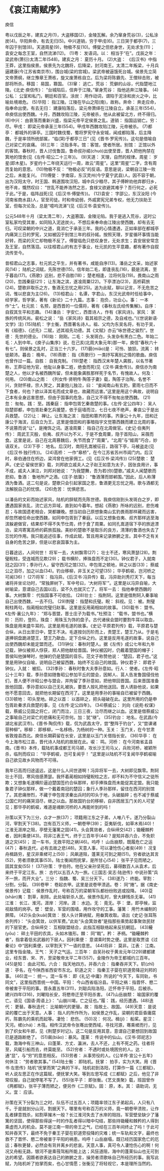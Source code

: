 <link href="../../css/style.css" rel="stylesheet" type="text/css" />

# 《哀江南赋序》

<span class="r">庾信

<div class="p">

粤以戊辰之年，建亥之月(1)，大盗移国(2)，金陵瓦解。余乃窜身荒谷(3)，公私涂炭(4)。华阳奔命，有去无归(5)。中兴道销，穷于甲戌(6)。三日哭于都亭(7)，三年囚于别馆(8)。天道周星(9)，物极不反(10)。傅燮之但悲身世，无处求生(11)； 袁安之每念王室，自然流涕(12)。
<span class="comment">
(1)粤： 发语词。以： 相当于“在”。戊辰之年： 梁武帝(萧衍)太清二年(548)。建亥之月： 夏历十月。
(2)大盗： 《后汉书》中指王莽，这里指侯景。侯景先为北魏将，后降梁，封河南王。太清二年叛梁，十月兵逼建康(今江苏省南京市)，围台城(梁的宫城)。梁武帝被逼饿死台城。侯景先立简文帝萧纲，继立豫章王萧栋，旋又废萧栋自立。后为梁将陈霸先、王僧辩击败，被部将所杀。移国： 易国，篡国。
(3)窜： 逃亡。荒谷： 荒僻的山谷，代指楚地江陵。《北史·庾信传》： “台城陷后，信奔于江陵。”窜身荒谷： 指他逃奔江陵事。
(4)公私： 公室和私门，朝廷和百官。涂炭： 用作动词，谓陷于泥涂和炭火之中，比喻处境艰危。
(5)华阳： 指江陵。江陵在华山之阳(南)，故称。奔命： 奔走应命，指奉命出使。有去无归： 建康陷落后，梁元帝萧绎在江陵自立。承圣三年(554)，命庾信出使西魏。十月，西魏攻陷江陵，元帝被杀，他从此被留北方，终不得归。
(6)中兴： 由衰落而重新兴盛，指梁元帝平定侯景之乱。道销： 指国运销亡。穷： 尽。甲戌： 即梁元帝承圣三年(554)。甲戌年西魏攻陷江陵，元帝被杀。
(7)都亭： 都城外的驿亭。三国时魏伐蜀，蜀将罗宪守永安城，闻成都陷落，后主降魏，于是率领所统部属，“临(哭)于都亭三日” (见《晋书·罗宪传》)。这句是借喻自己对梁亡的哀痛。
(8)三年： 泛指多年。馆：客馆，使者所居。别馆： 正馆以外的客馆。春秋时，晋人讨伐鲁国，鲁命叔孙婼(chuò)出使至晋，晋人把他拘禁在箕地的馆舍(见《左传·昭公二十三年》)。
(9)天道： 天理，自然的规律。周星： 岁星(即木星)。岁星约十二年绕天运行一周，故云“周星”。这里“周星”二字，含有周而复始的意思。
(10)物极不反： “物极必反”的反语。意思是说，梁朝自江陵一败之后，未能复兴。
(11)傅燮： 字南容，东汉灵州(今宁夏宁武县)人。因不容于朝，出为汉阳太守。时王国、韩遂围攻汉阳，城中兵少粮尽，其子傅幹劝他弃郡归乡，他不肯，慨然叹曰： “世乱不能养浩然之志，食禄又欲避其难乎？吾行何之，必死于此。”于是，临阵战死(见《后汉书·傅燮传》)。
(12)袁安： 字邵公，东汉汝阳 (今河南省商水县)人，官至司徒。时和帝幼弱，外戚窦宪兄弟专权，他无力扶助王室，但每次论及，总是“噫呜流涕”(见《后汉书·袁安传》)。
</span>

<div class="translation">

公元548年十月（梁太清二年），大盗篡国，金陵沦陷。我于是逃入荒谷，这时公室私家均受其害，如同陷入泥途炭火。不想后来奉命由江陵出使西魏，却有去无归。可叹梁朝的中兴之道，竟消亡于承圣三年。我的心情遭遇，正如率部在都城亭内痛哭三日的罗宪，又如被囚于别馆三年的叔孙婼。按照天理，岁星循环事情当能好转，而梁的灭亡却物极不反了。傅燮临危只悲叹身世，无处求生；袁安居安常念及王室，自然落泪。以往桓君山的有志于事业，杜元凯的生平意趣，都有著作自叙流传至今。

</div>

昔桓君山之志事，杜元凯之平生，并有著书，咸能自序(13)。潘岳之文采，始述家风(14)； 陆机之词赋，先陈世德(15)。信年始二毛，即逢丧乱(16)，藐是流离，至于暮齿(17)。《燕歌》远别，悲不自胜(18)； 楚老相逢，泣将何及(19)。畏南山之雨(20)，忽践秦庭(21)； 让东海之滨，遂飡周粟(22)。下亭漂泊(23)，高桥羁旅(24)。楚歌非取乐之方，鲁酒无忘忧之用(25)。追为此赋，聊以记言，不无危苦之词，惟以悲哀为主(26)。
<span class="comment">
(13)桓君山： 名谭，字君山，东汉光武帝时任给事中，经学家，哲学家，著有《新论》二十九篇。志事： 抱负，功业心。事： 一本作“士”。杜元凯： 名预，是西晋的一位儒将，著有《春秋左氏经传集解》。自序：自叙其生平和志趣。
(14)潘岳： 字安仁，西晋诗人，作有《家风诗》。家风： 家族的传统风尚。裴松之说： “岳《家风诗》载其祖宗之德，及自戒也。”(《世说新语·文学》注)
(15)陆机： 字士衡，西晋著名诗人。祖、父均为东吴名将，有功于吴，有《祖德》、《述先》二赋，述其祖先功德。其《文赋》亦云“咏世德之骏烈”。世德： 先世的德业。
(16)始： 刚刚。二毛： 头发斑白，头发杂有黑白二色。年始二毛：人到中年。《庾子山集序》说，在己亥(北周大象元年)那一年，庾信“春秋六十有七”。则侯景之乱时，正当三十六岁。
(17)藐(miǎo)是： 可怜、狼狈。流离： 转徙颠沛。暮齿： 晚年。
(18)燕歌： 指《燕歌行》一类抒写离别之情的歌曲。庾信也曾作过一篇。自胜： 自我克制。
(19)楚老： 指西汉末年楚人龚胜，以名节著称，王莽征他为官，他耻以身事二姓，绝食而死(见《汉书·龚舍传》)。庾信亦为南楚之人，他以才名被西魏所留，但未能象龚胜那样死于名节，有愧故人。何及： 何用。
(20)南山之雨： 《列女传·贤明传·陶答子妻》载，陶答子治陶，名誉不兴，贪财怀禄，宗人贺之，其妻抱儿独泣，曰： “妾闻南山有玄豹，雾雨七日而不下食者，何也？欲以泽其毛而成文章也，故藏而远害。”这里是用这个典故，说明自己本有全身远害思想，但由于国事的危急，自己又不得不匆匆出使西魏。
(21)忽： 匆匆。践： 至。践秦庭： 指申包胥乞秦救楚的事。《左传·定公四年》： 吴人陷楚郢都，申包胥赴秦乞兵援楚，依于庭墙而泣，七日七夜不绝声，秦哀公于是出兵救楚。
(22)让： 禅让。让东海之滨： 指田和篡齐的事。齐康公十九年，田和迁康公于海滨，后自立为王。这里是借田和的事暗指宇文觉篡西魏而建立北周的事，不说篡而说“让”，是掩饰之词。遂飡周粟： 指自己在北周做官。《史记·伯夷列传》： 周武王灭殷，伯夷、叔齐以为不义，于是不食周粟，隐于首阳山，采薇而食。这里是说，自己在北周篡魏后，失节而食了“周粟”。“北周”与“姬周”巧合，妙语双关。
(23)下亭： 地名。后汉时，南阳孔嵩被征召，路宿下亭，马被盗走(见《后汉书·独行传》)。
(24)高桥： 一作“皋桥”，在今江苏省苏州市阊门内。后汉时，皋伯通住在桥边，梁鸿曾在他家佣工。(见《后汉书·梁鸿传》)
(25)楚歌： 楚声。《史记·留侯世家》载，刘邦欲立戚夫人之子赵王如意为太子，因张良用计，事不成，戚夫人涕泣，刘邦对她说： “为我楚舞，吾为若(你)楚歌。”戚夫人闻楚歌而悲抑。鲁酒： 鲁地所产之酒。《庄子·胠箧》： “鲁酒薄而邯郸围。”因此，后人称薄酒为鲁酒。这二句是说，楚歌只会引起家国之思，鲁酒更无忘忧之用。歌与酒都无法解脱自己的忧恨。
(26)危苦： 忧惧悲苦。
</span>

<div class="translation">

以潘岳的文彩而始述家风，陆机的辞赋而先陈世德。我庾信刚到头发斑白之岁，即遭遇国家丧乱，流亡远方异域，直到如今暮年。想起《燕歌》所咏的远别，悲伤难忍；与故国遗老相会，哭都嫌晚。想当初自己原想象南山玄豹畏雨那样藏而远害，却忽然被任命出使西魏，如同申包胥到了秦庭。以后又想象伯夷、叔齐那样逃至海滨躲避做官，结果却不得不失节仕周，终于食了周粟。如同孔嵩道宿下亭的旅途漂泊，梁鸿寄寓高桥的羁旅孤独。美妙的楚歌不是取乐的良方，清薄的鲁酒也失去了忘忧的作用。我只能追述往事，作成此赋，暂且用来记录肺腑之言。其中不乏有关自身的危苦之辞，但是以悲哀国事为主。

</div>

日暮途远，人间何世！ 将军一去，大树飘零(27)； 壮士不还，寒风萧瑟(28)。荆璧睨柱，受连城而见欺(29)； 载书横阶，捧珠盘而不定(30)。钟仪君子，入就南冠之囚(31)；季孙行人，留守西河之馆(32)。申包胥之顿地，碎之以首(33)； 蔡威公之泪尽，加之以血(34)。钓台移柳，非玉关之可望(35)； 华亭鹤唳，岂河桥之可闻(36)！
<span class="comment">
(27)将军： 指冯异。《后汉书·冯异传》载，冯异助刘秀打天下，每当诸将并坐论功时，“常独屏树下，军中号曰，‘大树将军’”。这里是以冯异自喻，大树喻梁，意谓自己去国以后，梁不久也就灭亡了。将军一去： 指他奉使西魏的事。大树飘零： 代指国事不可收拾。
(28)壮士： 指荆轲。这里是借荆轲入秦事喻自己出使西魏，一去不归。
(29)荆璧： 指楚和氏璧。睨： 斜视。见： 被。荆璧睨柱两句，指蔺相如完璧归赵事。这里是反用蔺相如的故事。
(30)载书： 盟书。《左传·襄公九年》： “郑与晋盟，晋士庄子为载书。”杜预注： “载书，盟书也。”横阶： 历阶，登阶。珠盘： 用珠玉为饰的盘子。古代诸侯会盟时要割牛耳以取血，珠盘是用来盛牛耳的。这里是用毛遂的故事。《史记·平原君列传》载，平原君与楚合纵，从日出至日中，楚王不决。毛遂按剑历阶而上，责楚王，楚王乃从。于是毛遂捧铜盘跪进楚王，楚王乃歃血，定下合纵之约。这里是反用毛遂的故事，说自己出使西魏却未能定盟而还。
(31)钟仪：春秋时楚人。据《左传》成公七年和九年记载，钟仪被郑人俘获，郑人把他献给晋国。钟仪被囚时，仍戴着楚国的帽子； 晋侯叫他弹琴时，他弹的仍是楚国的音乐。范文子称赞他说： “楚囚，君子也。”这里是用钟仪自喻，说明自己被留西魏，始终不忘自己的故国。钟仪君子： 即君子钟仪。入就： 被扣。
(32)季孙： 春秋时鲁大夫季孙意如。行人： 使者。《左传·昭公十三年》载，季孙意如随鲁昭公参加平丘的盟会，因邾人、莒人告发鲁国侵伐他们，晋人便不许昭公参与盟会，并拘留了季孙意如，把他带回晋国。后来晋国准备放他回国，季孙意如以自己无礼被执，要晋人按礼把他送回。晋人诱胁他说，如果他不愿意回去，就把他长期留在西河了。这里是用季孙的事喻自已被留于西魏。
(33)顿地： 叩头至地。碎之以首： 以首碎之，把头碰破在此。这里所用的仍是申包胥赴秦求兵救楚的事，见《左传·定公四年》。
(34)蔡威公： 刘向《说苑·权谋》载，蔡威公见国之将亡，闭门而泣，三日三夜，泣尽而继之以血。这里是借蔡威公之事喻自己对梁亡的悲痛和无可奈何。加：犹“继”。
(35)钓台： 地名，在武昌(今湖北省武汉市)。《晋书·陶侃传》载，侃为武昌太守，尝“整阵于钓台”，又“尝课诸营种柳”。移柳： 即栘柳，一名栘杨，为杨树的一种。玉关： 玉门关，在今甘肃省敦煌县西北。庾信长期羁留在长安，这里是以玉门关借指长安。
(36)华亭： 在今上海市松江县，晋代诗人陆机的故居在此。唳： 鸣。河桥： 在今河南省孟县南。《晋书》本传，载陆机事成都王司马颖，攻长沙王司马乂，兵败河桥，被颖所杀，临刑而叹曰： “华亭鹤唳，岂可复闻乎！ ”这里是以陆机不可复闻华亭鹤唳喻自己欲见故乡风物而不可得。
</span>

<div class="translation">

我年已高而归途遥远，这是什么人间世道啊！冯异将军一去，大树即见飘零。荆轲壮士不回，寒风倍感萧瑟。我怀着蔺相如持璧睨柱之志，却不料为不守信义之徒所欺；又想象毛遂横阶逼迫楚国签约合纵那样，却手捧珠盘而未能促其定盟。我只能象君子钟仪那样，做一个戴着南冠的楚囚；象行人季孙那样，留住在西河的别馆了。其悲痛惨烈，不藏于申包胥求秦出兵时的叩头于地，头破脑碎；也不减于蔡威公国亡时的痛哭泪尽，继之以血。那故国钓台的移柳，自非困居玉门关的人可望见；那华亭的鹤唳，难道是魂断河桥的人再能听到的吗！

</div>

孙策以天下为三分，众才一旅(37)； 项籍用江东之子弟，人唯八千。遂乃分裂山河，宰割天下(38)。岂有百万义师，一朝卷甲(39)； 芟夷斩伐，如草木焉(40)！ 江淮无涯岸之阻，亭壁无藩篱之固(41)。头会箕敛者，合纵缔交(42)；锄耰棘矜者，因利乘便(43)。将非江表王气，终于三百年乎(44)？是知并吞六合，不免轵道之灾(45)； 混一车书，无救平阳之祸(46)。呜呼！ 山岳崩颓，既履危亡之运(47)； 春秋迭代，必有去故之悲(48)。天意人事，可以凄怆伤心者矣(49)！ 况复舟楫路穷，星汉非乘槎可上(50)； 风飙道阻，蓬莱无可到之期(51)。穷者欲达其言(52)，劳者须歌其事(53)。陆士衡闻而抚掌，是所甘心(54)； 张平子见而陋之，固其宜矣(55)！
<span class="comment">
(37)孙策： 字伯符。他在父亲孙坚死后，募得数百人从袁术，后来终于平定江东。旅： 古代以五百人为一旅。《三国志·吴志·陆逊传》中说孙策“兵不一旅，而开大业”。三分： 指魏、蜀、吴三分天下。
(38)遂乃： 终能。宰割： 分割，分裂。
(39)卷甲： 卷起衣甲。这里是说卷甲溃逃。卷： 同“捲”。据《南史·侯景传》记载： 侯景作乱时，号称百万的梁朝军队都纷纷败逃或投降。
(40)芟(shān)夷： 割草，削除。此处喻斩杀人民。侯景作乱时，曾大肆残杀无辜。
(41)江淮： 长江、淮河。涯岸： 河岸。涯： 水边。无： 竟无。亭： 堡，即亭候，监视敌情的岗亭。壁： 壁垒，军营的围墙，用作攻守的工事。藩篱： 用竹木编制的屏障。
(42)头会(kuài)箕敛： 按人头计算纳赋，用畚箕收取。语出《史记·张耳陈余列传》： “头会箕敛，以供军费。”此处“头会箕敛者”是指那些乘势起事聚敛民财的下层官吏。合纵缔交： 互相联盟结合，此指互相联络起来反抗朝廷。
(43)耰(yōu)： 碎土平田的农具，头如木锥形。棘： 同“戟”。矜： 矛柄。“锄耰棘矜者”，指拿着低劣武器的下层人。因利乘便： 意谓乘时势之便。这里是取贾谊《过秦论》中“因利乘便，以宰割天下”一语的意思。
(44)将非： 莫非。江表： 江南。这里专指金陵。王气： 天子之气运。三百年： 自吴孙权于黄龙元年(229)建都建业，经东晋、宋、齐，至梁敬帝太平二年(557)，金陵作为帝王都城约三百年。
(45)是知： 由此可知。六合： 指天地四方。并吞六合： 指秦吞并天下。轵(zhǐ)道： 亭名，在今陕西省西安市东北。轵道之灾： 指秦王子婴在轵道旁降迎刘邦的事。
(46)混一： 统一。混一车书： 即《礼记·中庸》所说的“今天下，车同轨，书同文”，这里指西晋统一中国。平阳： 今山西省临汾县。平阳之祸：指晋怀、愍二帝被害于平阳的事。晋永嘉五年(311)，刘聪兵陷洛阳，迁怀帝于平阳，后被杀。建兴四年(316)，刘曜陷长安，将愍帝迁至平阳杀害。
(47)山岳崩颓： 喻国家的覆亡。语见《国语·周语上》： “山崩川竭，亡之征也。”履： 践，经历遭遇。(48)迭代： 更替。春秋迭代： 比喻朝代的更替。故： 指故土、故国。
(49)天意： 是说梁的覆亡出于天意。人事： 指人的所作所为，如侯景之作乱，梁朝的君臣昏庸腐朽，陈霸先的乘机而起等。凄怆： 悲伤。
(50)况： 何况。楫(jí)： 船桨。星汉：天河。槎(chá)：木筏。相传汉武帝令张骞出使西域，寻找河源，骞乘槎而行，见到了织女和牛郎，见《荆楚岁时记》。这二句是反用其意，意谓自己要想回到故国已是道路断绝了。
(51)飙(biāo)：暴风。蓬莱： 传说中的仙山。《汉书·郊祀志》载，渤海中有三神山，曰蓬莱、方丈、瀛洲，去人不还，上有不死之药。往者将至，风辄引船而去，终莫能至。
(52)穷者： 不遇时或处境困穷的人。达： 通“显”，与“穷”的意思相反。
(53)劳者： 从事劳役的人。《公羊传·宣公十五年》何休注： “劳者歌其事。”
(54)陆士衡： 即陆机。抚掌： 拍手，实为大笑。用《晋书·左思传》陆机“抚掌而笑”之典的下半。陆机初到洛阳，打算作一篇《三都赋》，听人说左思正在作这篇赋，便抚掌大笑。等到左思写成《三都赋》之后，他见了非常叹服，自己就停笔不写了。
(55)张平子： 即张衡。《艺文类聚》载，班固曾作《两都赋》，张平子薄而陋之，便另作《二京赋》。固： 原，本。其： 语助词，无义。宜： 应该。
</span>

<div class="translation">

孙策在天下分裂为三之时，队伍不过五百人；项籍率领江东子弟起兵，人只有八千。于是就剖分山河，割据天下。哪里有号称百万的义师，竟一朝卷甲溃败，让作乱者肆意戮杀，如割草摧木一般？长江淮河失去了水岸的阻挡，军营壁垒缺少了藩篱的坚固，使得那些得逞一时的作乱者得以暗中勾结，那些持锄耰和棘矜的人得到乘虚而入的机会。莫不是江南一带的帝王之气，已经在三百年间终止了吗！于此可知并吞天下，最终不免于秦王子婴在轵道旁投降的灾难；统一车轨和文字，最终也救不了晋怀、愍二帝被害于平阳的祸患。呜呼！山岳崩塌，既已经历国家危亡的厄运；春秋更替，必然会有背井离乡的悲哀。天意人事，真可令人凄怆伤心的啊！何况又舟船无路，银河不是乘筏驾船所能上达；风狂道阻，海中的蓬莱仙山也无可到达的希望。因踬者欲表达自己的肺腑之言，操劳者须歌咏自己所经历的事。我写此赋，为陆机听了拍掌而矣，也心甘情愿；张衡见了将轻视它，本是理所当然的。

</div>　　
